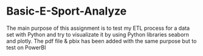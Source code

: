 # Basic-E-Sport-Analyze
The main purpose of this assignment is to test my ETL process for a data set with Python and try to visualizate it by using Python libraries seaborn and plotly.
The pdf file & pbix has been added with the same purpose but to test on PowerBI
